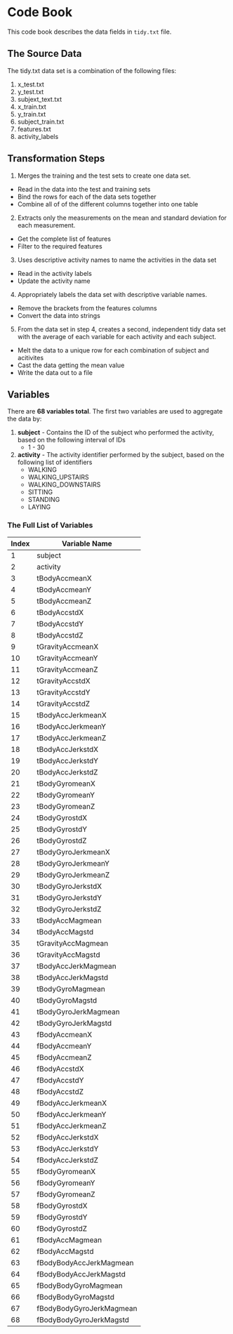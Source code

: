 # Code Book

This code book describes the data fields in `tidy.txt` file.

## The Source Data

The tidy.txt data set is a combination of the following files:

1. x_test.txt
2. y_test.txt
3. subjext_text.txt
4. x_train.txt
5. y_train.txt
6. subject_train.txt
7. features.txt
8. activity_labels

## Transformation Steps
1. Merges the training and the test sets to create one data set.
  * Read in the data into the test and training sets
  * Bind the rows for each of the data sets together
  * Combine all of of the different columns together into one table
2. Extracts only the measurements on the mean and standard deviation for each measurement. 
  * Get the complete list of features
  * Filter to the required features
3. Uses descriptive activity names to name the activities in the data set
  * Read in the activity labels
  * Update the activity name
4. Appropriately labels the data set with descriptive variable names. 
  * Remove the brackets from the features columns
  * Convert the data into strings  
5. From the data set in step 4, creates a second, independent tidy data set with the average of each variable for each activity and each subject.
  * Melt the data to a unique row for each combination of subject and acitivites
  * Cast the data getting the mean value
  * Write the data out to a file

## Variables
There are **68 variables total**. 
The first two variables are used to aggregate the data by:

1. **subject** - Contains the ID of the subject who performed the activity, based on the following interval of IDs 
   - 1 - 30
2. **activity** - The activity identifier performed by the subject, based on the following list of identifiers
   - WALKING
   - WALKING_UPSTAIRS
   - WALKING_DOWNSTAIRS
   - SITTING
   - STANDING
   - LAYING

### The Full List of Variables

Index  | Variable Name
------ | -------------
1|subject
2|activity
3|tBodyAccmeanX
4|tBodyAccmeanY
5|tBodyAccmeanZ
6|tBodyAccstdX
7|tBodyAccstdY
8|tBodyAccstdZ
9|tGravityAccmeanX
10|tGravityAccmeanY
11|tGravityAccmeanZ
12|tGravityAccstdX
13|tGravityAccstdY
14|tGravityAccstdZ
15|tBodyAccJerkmeanX
16|tBodyAccJerkmeanY
17|tBodyAccJerkmeanZ
18|tBodyAccJerkstdX
19|tBodyAccJerkstdY
20|tBodyAccJerkstdZ
21|tBodyGyromeanX
22|tBodyGyromeanY
23|tBodyGyromeanZ
24|tBodyGyrostdX
25|tBodyGyrostdY
26|tBodyGyrostdZ
27|tBodyGyroJerkmeanX
28|tBodyGyroJerkmeanY
29|tBodyGyroJerkmeanZ
30|tBodyGyroJerkstdX
31|tBodyGyroJerkstdY
32|tBodyGyroJerkstdZ
33|tBodyAccMagmean
34|tBodyAccMagstd
35|tGravityAccMagmean
36|tGravityAccMagstd
37|tBodyAccJerkMagmean
38|tBodyAccJerkMagstd
39|tBodyGyroMagmean
40|tBodyGyroMagstd
41|tBodyGyroJerkMagmean
42|tBodyGyroJerkMagstd
43|fBodyAccmeanX
44|fBodyAccmeanY
45|fBodyAccmeanZ
46|fBodyAccstdX
47|fBodyAccstdY
48|fBodyAccstdZ
49|fBodyAccJerkmeanX
50|fBodyAccJerkmeanY
51|fBodyAccJerkmeanZ
52|fBodyAccJerkstdX
53|fBodyAccJerkstdY
54|fBodyAccJerkstdZ
55|fBodyGyromeanX
56|fBodyGyromeanY
57|fBodyGyromeanZ
58|fBodyGyrostdX
59|fBodyGyrostdY
60|fBodyGyrostdZ
61|fBodyAccMagmean
62|fBodyAccMagstd
63|fBodyBodyAccJerkMagmean
64|fBodyBodyAccJerkMagstd
65|fBodyBodyGyroMagmean
66|fBodyBodyGyroMagstd
67|fBodyBodyGyroJerkMagmean
68|fBodyBodyGyroJerkMagstd
